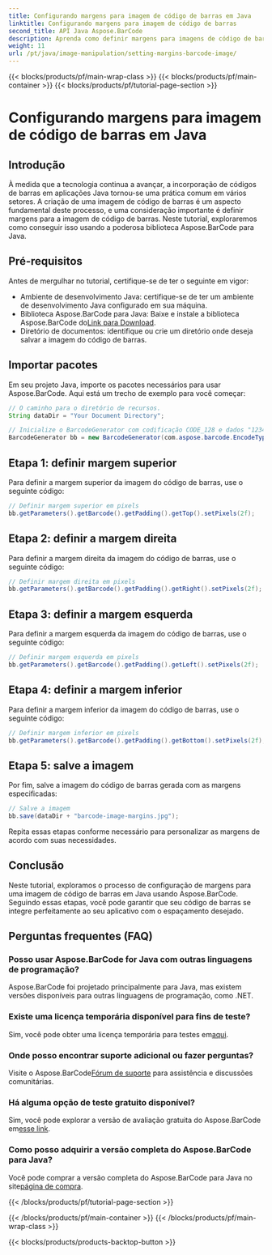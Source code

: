 ```yaml
---
title: Configurando margens para imagem de código de barras em Java
linktitle: Configurando margens para imagem de código de barras
second_title: API Java Aspose.BarCode
description: Aprenda como definir margens para imagens de código de barras em Java usando Aspose.BarCode. Personalize o espaçamento para integração perfeita em seu aplicativo
weight: 11
url: /pt/java/image-manipulation/setting-margins-barcode-image/
---
```


{{< blocks/products/pf/main-wrap-class >}}
{{< blocks/products/pf/main-container >}}
{{< blocks/products/pf/tutorial-page-section >}}

# Configurando margens para imagem de código de barras em Java


## Introdução

À medida que a tecnologia continua a avançar, a incorporação de códigos de barras em aplicações Java tornou-se uma prática comum em vários setores. A criação de uma imagem de código de barras é um aspecto fundamental deste processo, e uma consideração importante é definir margens para a imagem de código de barras. Neste tutorial, exploraremos como conseguir isso usando a poderosa biblioteca Aspose.BarCode para Java.

## Pré-requisitos

Antes de mergulhar no tutorial, certifique-se de ter o seguinte em vigor:

- Ambiente de desenvolvimento Java: certifique-se de ter um ambiente de desenvolvimento Java configurado em sua máquina.
-  Biblioteca Aspose.BarCode para Java: Baixe e instale a biblioteca Aspose.BarCode do[Link para Download](https://releases.aspose.com/barcode/java/).
- Diretório de documentos: identifique ou crie um diretório onde deseja salvar a imagem do código de barras.

## Importar pacotes

Em seu projeto Java, importe os pacotes necessários para usar Aspose.BarCode. Aqui está um trecho de exemplo para você começar:

```java
// O caminho para o diretório de recursos.
String dataDir = "Your Document Directory";

// Inicialize o BarcodeGenerator com codificação CODE_128 e dados "1234567"
BarcodeGenerator bb = new BarcodeGenerator(com.aspose.barcode.EncodeTypes.CODE_128, "1234567");
```

## Etapa 1: definir margem superior

Para definir a margem superior da imagem do código de barras, use o seguinte código:

```java
// Definir margem superior em pixels
bb.getParameters().getBarcode().getPadding().getTop().setPixels(2f);
```

## Etapa 2: definir a margem direita

Para definir a margem direita da imagem do código de barras, use o seguinte código:

```java
// Definir margem direita em pixels
bb.getParameters().getBarcode().getPadding().getRight().setPixels(2f);
```

## Etapa 3: definir a margem esquerda

Para definir a margem esquerda da imagem do código de barras, use o seguinte código:

```java
// Definir margem esquerda em pixels
bb.getParameters().getBarcode().getPadding().getLeft().setPixels(2f);
```

## Etapa 4: definir a margem inferior

Para definir a margem inferior da imagem do código de barras, use o seguinte código:

```java
// Definir margem inferior em pixels
bb.getParameters().getBarcode().getPadding().getBottom().setPixels(2f);
```

## Etapa 5: salve a imagem

Por fim, salve a imagem do código de barras gerada com as margens especificadas:

```java
// Salve a imagem
bb.save(dataDir + "barcode-image-margins.jpg");
```

Repita essas etapas conforme necessário para personalizar as margens de acordo com suas necessidades.

## Conclusão

Neste tutorial, exploramos o processo de configuração de margens para uma imagem de código de barras em Java usando Aspose.BarCode. Seguindo essas etapas, você pode garantir que seu código de barras se integre perfeitamente ao seu aplicativo com o espaçamento desejado.

## Perguntas frequentes (FAQ)

### Posso usar Aspose.BarCode for Java com outras linguagens de programação?
Aspose.BarCode foi projetado principalmente para Java, mas existem versões disponíveis para outras linguagens de programação, como .NET.

### Existe uma licença temporária disponível para fins de teste?
 Sim, você pode obter uma licença temporária para testes em[aqui](https://purchase.aspose.com/temporary-license/).

### Onde posso encontrar suporte adicional ou fazer perguntas?
 Visite o Aspose.BarCode[Fórum de suporte](https://forum.aspose.com/c/barcode/13) para assistência e discussões comunitárias.

### Há alguma opção de teste gratuito disponível?
 Sim, você pode explorar a versão de avaliação gratuita do Aspose.BarCode em[esse link](https://releases.aspose.com/).

### Como posso adquirir a versão completa do Aspose.BarCode para Java?
 Você pode comprar a versão completa do Aspose.BarCode para Java no site[página de compra](https://purchase.aspose.com/buy).

{{< /blocks/products/pf/tutorial-page-section >}}

{{< /blocks/products/pf/main-container >}}
{{< /blocks/products/pf/main-wrap-class >}}

{{< blocks/products/products-backtop-button >}}
